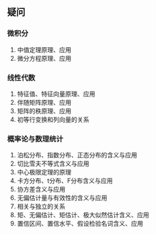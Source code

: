 ## 疑问
### 微积分
1. 中值定理原理、应用
2. 微分方程原理、应用
### 线性代数
1. 特征值、特征向量原理、应用
2. 伴随矩阵原理、应用
3. 矩阵的秩原理、应用
4. 初等行变换和列向量的关系
### 概率论与数理统计
1. 泊松分布、指数分布、正态分布的含义与应用
2. 切比雪夫不等式含义与应用
3. 中心极限定理的原理
4. 卡方分布、t分布、F分布含义与应用
5. 协方差含义与应用
6. 无偏估计量与有效性的含义与应用
7. 相关与独立的关系
8. 矩、无偏估计、矩估计、极大似然估计含义、应用
9. 置信区间、置信水平、假设检验名词含义、应用
